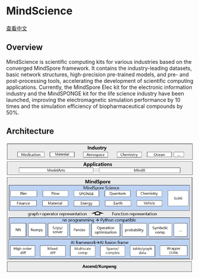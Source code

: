 # MindScience

[查看中文](README_CN.md)

## Overview

MindScience is scientific computing kits for various industries based on the converged MindSpore framework. It contains the industry-leading datasets, basic network structures, high-precision pre-trained models, and pre- and post-processing tools, accelerating the development of scientific computing applications. Currently, the MindSpore Elec kit for the electronic information industry and the MindSPONGE kit for the life science industry have been launched, improving the electromagnetic simulation performance by 10 times and the simulation efficiency of biopharmaceutical compounds by 50%.

## Architecture

<div align=center>
<img src="docs/MindScience_Architecture_en.jpg" alt="MindScience Architecture" width="600"/>
</div>